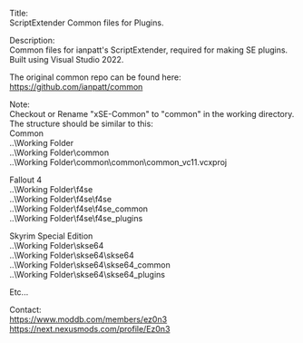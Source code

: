Title:  
ScriptExtender Common files for Plugins.  
  
Description:  
Common files for ianpatt's ScriptExtender, required for making SE plugins.  
Built using Visual Studio 2022.  
  
The original common repo can be found here:  
https://github.com/ianpatt/common  
  
Note:  
Checkout or Rename "xSE-Common" to "common" in the working directory. The structure should be similar to this:  
Common  
..\Working Folder  
..\Working Folder\common  
..\Working Folder\common\common\common_vc11.vcxproj  
  
Fallout 4  
..\Working Folder\f4se  
..\Working Folder\f4se\f4se  
..\Working Folder\f4se\f4se_common  
..\Working Folder\f4se\f4se_plugins  
  
Skyrim Special Edition  
..\Working Folder\skse64  
..\Working Folder\skse64\skse64  
..\Working Folder\skse64\skse64_common  
..\Working Folder\skse64\skse64_plugins  
  
Etc...  
  
Contact:  
https://www.moddb.com/members/ez0n3  
https://next.nexusmods.com/profile/Ez0n3  
